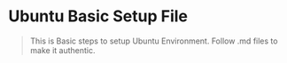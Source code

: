 # Ubuntu Basic Setup File
> This is Basic steps to setup Ubuntu Environment.
> Follow .md files to make it authentic.
